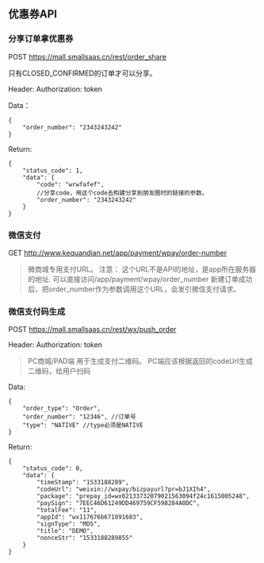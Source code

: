## 优惠券API

### 分享订单拿优惠券

POST https://mall.smallsaas.cn/rest/order_share

只有CLOSED_CONFIRMED的订单才可以分享。

Header: Authorization: token

Data：
```
{
	"order_number": "2343243242"
}
```

Return:
```
{
	"status_code": 1,
	"data": {
		"code": "wrwfafef",
		//分享code，用这个code去构建分享到朋友圈时的链接的参数。
		"order_number": "2343243242"
	}
}
```

### 微信支付

GET http://www.kequandian.net/app/payment/wpay/order-number

> 微商城专用支付URL。
> 注意： 这个URL不是API的地址，是app所在服务器的地址. 可以直接访问/app/payment/wpay/order_number
> 新建订单成功后，把order_number作为参数调用这个URL，会发引微信支付请求。

### 微信支付码生成

POST https://mall.smallsaas.cn/rest/wx/push_order

Header: Authorization: token

> PC商城/PAD端 用于生成支付二维码。
> PC端应该根据返回的codeUrl生成二维码，给用户扫码

Data:
```
{
	"order_type": "Order",
	"order_number": "12346", //订单号
	"type": "NATIVE" //type必须是NATIVE
}
```

Return:
```
{
	"status_code": 0,
	"data": {
		"timeStamp": "1533188289",
		"codeUrl": "weixin://wxpay/bizpayurl?pr=bJ1XIh4",
		"package": "prepay_id=wx02133732079021563094f24c1615005248",
		"paySign": "7EEC46D61249DD469759CF598284A0DC",
		"totalFee": "11",
		"appId": "wx117676b671891683",
		"signType": "MD5",
		"title": "DEMO",
		"nonceStr": "1533188289855"
	}
}
```

